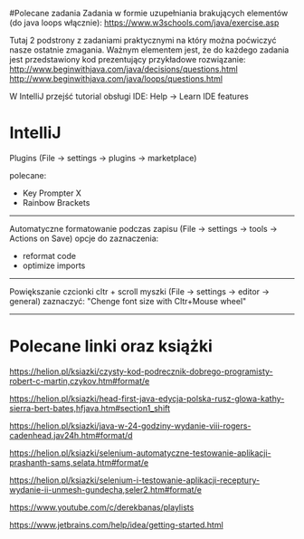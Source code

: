 #Polecane zadania
Zadania w formie uzupełniania brakujących elementów (do java loops włącznie):
https://www.w3schools.com/java/exercise.asp

Tutaj 2 podstrony z zadaniami praktycznymi na który można poćwiczyć nasze ostatnie zmagania. Ważnym elementem jest, że do każdego zadania jest przedstawiony kod prezentujący przykładowe rozwiązanie:
http://www.beginwithjava.com/java/decisions/questions.html
http://www.beginwithjava.com/java/loops/questions.html

W IntelliJ przejść tutorial obsługi IDE:
Help -> Learn IDE features


# IntelliJ

Plugins (File -> settings -> plugins -> marketplace)

polecane:
- Key Prompter X
- Rainbow Brackets


---

Automatyczne formatowanie podczas zapisu
(File -> settings -> tools -> Actions on Save)
opcje do zaznaczenia:
- reformat code
- optimize imports


---
Powiększanie czcionki cltr + scroll myszki
(File -> settings -> editor -> general)
zaznaczyć: "Chenge font size with Cltr+Mouse wheel"

---

# Polecane linki oraz książki

https://helion.pl/ksiazki/czysty-kod-podrecznik-dobrego-programisty-robert-c-martin,czykov.htm#format/e

https://helion.pl/ksiazki/head-first-java-edycja-polska-rusz-glowa-kathy-sierra-bert-bates,hfjava.htm#section1_shift

https://helion.pl/ksiazki/java-w-24-godziny-wydanie-viii-rogers-cadenhead,jav24h.htm#format/d

https://helion.pl/ksiazki/selenium-automatyczne-testowanie-aplikacji-prashanth-sams,selata.htm#format/e

https://helion.pl/ksiazki/selenium-i-testowanie-aplikacji-receptury-wydanie-ii-unmesh-gundecha,seler2.htm#format/e

https://www.youtube.com/c/derekbanas/playlists

https://www.jetbrains.com/help/idea/getting-started.html

